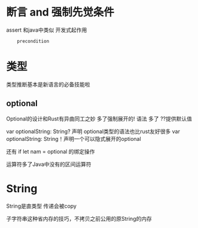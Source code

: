 

# 断言 and 强制先觉条件

assert 和java中类似 开发式起作用


		precondition


# 类型

类型推断基本是新语言的必备技能啦


## optional

Optional的设计和Rust有异曲同工之妙
多了强制展开的!  语法   多了 ??提供默认值 

var optionalString: String? 声明 optional类型的语法也比rust友好很多
var optionalString: String！声明一个可以隐式展开的optional

还有 if let nam = optional 的绑定操作


运算符多了Java中没有的区间运算符


# String

String是直类型 传递会被copy

子字符串这种省内存的技巧，不拷贝之前公用的原String的内存
